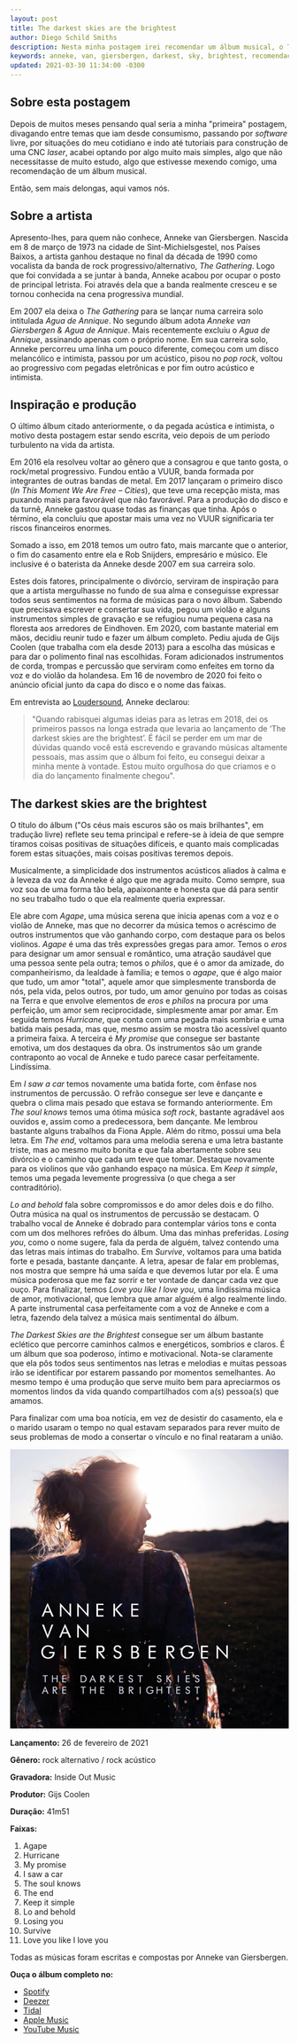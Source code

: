 ```yaml
---
layout: post
title: The darkest skies are the brightest
author: Diego Schild Smiths
description: Nesta minha postagem irei recomendar um álbum musical, o The darkest skies are the brightest da Anneke van Giersbergen.
keywords: anneke, van, giersbergen, darkest, sky, brightest, recomendação, resenha
updated: 2021-03-30 11:34:00 -0300
---
```


## Sobre esta postagem

Depois de muitos meses pensando qual seria a minha "primeira" postagem, divagando entre temas que iam desde consumismo, passando por _software_ livre, por situações do meu cotidiano e indo até tutoriais para construção de uma CNC _laser_, acabei optando por algo muito mais simples, algo que não necessitasse de muito estudo, algo que estivesse mexendo comigo, uma recomendação de um álbum musical.

Então, sem mais delongas, aqui vamos nós.

## Sobre a artista

Apresento-lhes, para quem não conhece, Anneke van Giersbergen. Nascida em 8 de março de 1973 na cidade de Sint-Michielsgestel, nos Países Baixos, a artista ganhou destaque no final da década de 1990 como vocalista da banda de rock  progressivo/alternativo, _The Gathering_. Logo que foi convidada a se juntar à banda, Anneke acabou por ocupar o posto de principal letrista. Foi através dela que a banda realmente cresceu e se tornou conhecida na cena progressiva mundial.

Em 2007 ela deixa o _The Gathering_ para se lançar numa carreira solo intitulada _Agua de Annique_. No segundo álbum adota _Anneke van Giersbergen & Agua de Annique_. Mais recentemente excluiu o _Agua de Annique_, assinando apenas com o próprio nome. Em sua carreira solo, Anneke percorreu uma linha um pouco diferente, começou com um disco melancólico e intimista, passou por um acústico, pisou no _pop rock_, voltou ao progressivo com pegadas eletrônicas e por fim outro acústico e intimista.

## Inspiração e produção

O último álbum citado anteriormente, o da pegada acústica e intimista, o motivo desta postagem estar sendo escrita, veio depois de um período turbulento na vida da artista.

Em 2016 ela resolveu voltar ao gênero que a consagrou e que tanto gosta, o rock/metal progressivo. Fundou então a VUUR, banda formada por integrantes de outras bandas de metal. Em 2017 lançaram o primeiro disco (_In This Moment We Are Free – Cities_), que teve uma recepção mista, mas puxando mais para favorável que não favorável. Para a produção do disco e da turnê, Anneke gastou quase todas as finanças que tinha. Após o término, ela concluiu que apostar mais uma vez no VUUR significaria ter riscos financeiros enormes.

Somado a isso, em 2018 temos um outro fato, mais marcante que o anterior, o fim do casamento entre ela e Rob Snijders, empresário e músico. Ele inclusive é o baterista da Anneke desde 2007 em sua carreira solo.

Estes dois fatores, principalmente o divórcio, serviram de inspiração para que a artista mergulhasse no fundo de sua alma e conseguisse expressar todos seus sentimentos na forma de músicas para o novo álbum. Sabendo que precisava escrever e consertar sua vida, pegou um violão e alguns instrumentos simples de gravação e se refugiou numa pequena casa na floresta aos arredores de Eindhoven. Em 2020, com bastante material em mãos, decidiu reunir tudo e fazer um álbum completo. Pediu ajuda de Gijs Coolen (que trabalha com ela desde 2013) para a escolha das músicas e para dar o polimento final nas escolhidas. Foram adicionados instrumentos de corda, trompas e percussão que serviram como enfeites em torno da voz e do violão da holandesa. Em 16 de novembro de 2020 foi feito o anúncio oficial junto da capa do disco e o nome das faixas.

Em entrevista ao [Loudersound](https://www.loudersound.com/news/anneke-van-giersbergen-gets-behind-the-wheel-in-new-video-for-i-saw-a-car), Anneke declarou:

>"Quando rabisquei algumas ideias para as letras em 2018, dei os primeiros passos na longa estrada que levaria ao lançamento de ‘The darkest skies are the brightest’. É fácil se perder em um mar de dúvidas quando você está escrevendo e gravando músicas altamente pessoais, mas assim que o álbum foi feito, eu consegui deixar a minha mente à vontade. Estou muito orgulhosa do que criamos e o dia do lançamento finalmente chegou".

## The darkest skies are the brightest

O título do álbum ("Os céus mais escuros são os mais brilhantes", em tradução livre) reflete seu tema principal e refere-se à ideia de que sempre tiramos coisas positivas de situações difíceis, e quanto mais complicadas forem estas situações, mais coisas positivas teremos depois.

Musicalmente, a simplicidade dos instrumentos acústicos aliados à calma e à leveza da voz da Anneke é algo que me agrada muito. Como sempre, sua voz soa de uma forma tão bela, apaixonante e honesta que dá para sentir no seu trabalho tudo o que ela realmente queria expressar.

Ele abre com _Agape_, uma música serena que inicia apenas com a voz e o violão de Anneke, mas que no decorrer da música temos o acréscimo de outros instrumentos que vão ganhando corpo, com destaque para os belos violinos. _Agape_ é uma das três expressões gregas para amor. Temos o _eros_ para designar um amor sensual e romântico, uma atração saudável que uma pessoa sente pela outra; temos o _philos_, que é o amor da amizade, do companheirismo, da lealdade à família; e temos o _agape_, que é algo maior que tudo, um amor "total", aquele amor que simplesmente transborda de nós, pela vida, pelos outros, por tudo, um amor genuíno por todas as coisas na Terra e que envolve elementos de _eros_ e _philos_ na procura por uma perfeição, um amor sem reciprocidade, simplesmente amar por amar. Em seguida temos _Hurricane_, que conta com uma pegada mais sombria e uma batida mais pesada, mas que, mesmo assim se mostra tão acessível quanto a primeira faixa. A terceira é _My promise_ que consegue ser bastante emotiva, um dos destaques da obra. Os instrumentos são um grande contraponto ao vocal de Anneke e tudo parece casar perfeitamente. Lindíssima.

Em _I saw a car_ temos novamente uma batida forte, com ênfase nos instrumentos de percussão. O refrão consegue ser leve e dançante e quebra o clima mais pesado que estava se formando anteriormente. Em _The soul knows_ temos uma ótima música _soft rock_, bastante agradável aos ouvidos e, assim como a predecessora, bem dançante. Me lembrou bastante alguns trabalhos da Fiona Apple. Além do ritmo, possui uma bela letra. Em _The end_, voltamos para uma melodia serena e uma letra bastante triste, mas ao mesmo muito bonita e que fala abertamente sobre seu divórcio e o caminho que cada um teve que tomar. Destaque novamente para os violinos que vão ganhando espaço na música. Em _Keep it simple_, temos uma pegada levemente progressiva (o que chega a ser contraditório).

_Lo and behold_ fala sobre compromissos e do amor deles dois e do filho. Outra música na qual os instrumentos de percussão se destacam. O trabalho vocal de Anneke é dobrado para contemplar vários tons e conta com um dos melhores refrões do álbum. Uma das minhas preferidas. _Losing you_, como o nome sugere, fala da perda de alguém, talvez contendo uma das letras mais íntimas do trabalho. Em _Survive_, voltamos para uma batida forte e pesada, bastante dançante. A letra, apesar de falar em problemas, nos mostra que sempre há uma saída e que devemos lutar por ela. É uma música poderosa que me faz sorrir e ter vontade de dançar cada vez que ouço. Para finalizar, temos _Love you like I love you_, uma lindíssima música de amor, motivacional, que lembra que amar alguém é algo realmente lindo. A parte instrumental casa perfeitamente com a voz de Anneke e com a letra, fazendo dela talvez a música mais sentimental do álbum.

_The Darkest Skies are the Brightest_ consegue ser um álbum bastante eclético que percorre caminhos calmos e energéticos, sombrios e claros. É um álbum que soa poderoso, íntimo e motivacional. Nota-se claramente que ela pôs todos seus sentimentos nas letras e melodias e muitas pessoas irão se identificar por estarem passando por momentos semelhantes. Ao mesmo tempo é uma produção que serve muito bem para apreciarmos os momentos lindos da vida quando compartilhados com a(s) pessoa(s) que amamos.

Para finalizar com uma boa notícia, em vez de desistir do casamento, ela e o marido usaram o tempo no qual estavam separados para rever muito de seus problemas de modo a consertar o vínculo e no final reataram a união.

![Anneke van Giersbergen - The darkest skies are the brightest](/images/blog/2021-03-18-the_darkest_skies_are_the_brightest/anneke_van_giersbergen_-_the_darkest_skies_are_brightest.webp)

**Lançamento:** 26 de fevereiro de 2021

**Gênero:** rock alternativo / rock acústico

**Gravadora:** Inside Out Music

**Produtor:** Gijs Coolen

**Duração:** 41m51

**Faixas:**

01. Agape
02. Hurricane
03. My promise
04. I saw a car
05. The soul knows
06. The end
07. Keep it simple
08. Lo and behold
09. Losing you
10. Survive
11. Love you like I love you

Todas as músicas foram escritas e compostas por Anneke van Giersbergen.

**Ouça o álbum completo no:**
- [Spotify](https://open.spotify.com/album/6MEBn5n2uktdaned7Zc91o?si=pkD0NwKHSmuh9_5_FFqeEQ)
- [Deezer](https://www.deezer.com/album/187949402?app_id=140685&utm_source=partner_linkfire&utm_campaign=c9eebfd3305f7c5852b66c91fd50f0fa&utm_medium=Original&utm_term=objective-stream&utm_content=album-187949402)
- [Tidal](http://listen.tidalhifi.com/album/162940845)
- [Apple Music](https://music.apple.com/album/1541054468?uo=5&app=music&at=1010lNLq&lId=22537237&cId=none&sr=9&src=Linkfire&itscg=30440&itsct=catchall_p9&ct=LFV_c9eebfd3305f7c5852b66c91fd50f0fa&ls=1)
- [YouTube Music](https://music.youtube.com/playlist?list=OLAK5uy_mHF1QED9wV8-_0LW25XephYaC4A_w-sgc&src=Linkfire&lId=6b439526-52c3-47d9-b3d3-104e44a2074b&cId=d3d58fd7-4c47-11e6-9fd0-066c3e7a8751)


